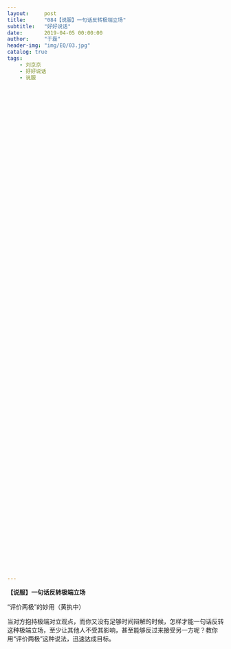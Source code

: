 ```yaml
---
layout:     post
title:      "084【说服】一句话反转极端立场"
subtitle:   "好好说话"
date:       2019-04-05 00:00:00
author:     "于磊"
header-img: "img/EQ/03.jpg"
catalog: true
tags:
    - 刘京京
    - 好好说话
    - 说服


















































































---
```


 **【说服】一句话反转极端立场**

“评价两极”的妙用（黄执中）



当对方抱持极端对立观点，而你又没有足够时间辩解的时候，怎样才能一句话反转这种极端立场，至少让其他人不受其影响，甚至能够反过来接受另一方呢？教你用“评价两极”这种说法，迅速达成目标。